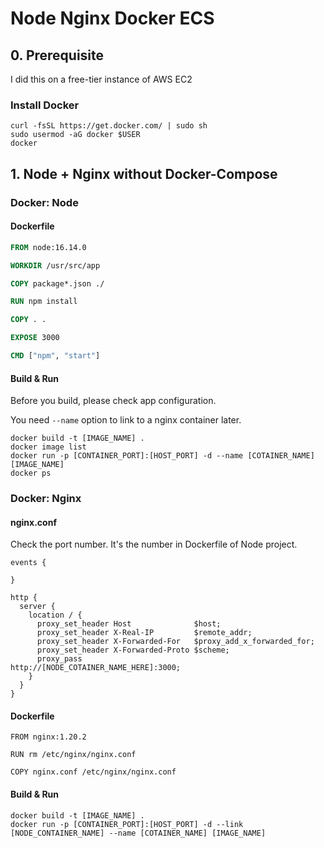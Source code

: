 # Node Nginx Docker ECS

## 0. Prerequisite

I did this on a free-tier instance of AWS EC2

### Install Docker

```
curl -fsSL https://get.docker.com/ | sudo sh
sudo usermod -aG docker $USER
docker
```

## 1. Node + Nginx without Docker-Compose

### Docker: Node

#### Dockerfile

```Dockerfile
FROM node:16.14.0

WORKDIR /usr/src/app

COPY package*.json ./

RUN npm install

COPY . .

EXPOSE 3000

CMD ["npm", "start"]
```

#### Build & Run

Before you build, please check app configuration.

You need `--name` option to link to a nginx container later.

```
docker build -t [IMAGE_NAME] .
docker image list
docker run -p [CONTAINER_PORT]:[HOST_PORT] -d --name [COTAINER_NAME] [IMAGE_NAME]
docker ps
```

### Docker: Nginx

#### nginx.conf

Check the port number. It's the number in Dockerfile of Node project.

```
events {

}

http {
  server {
    location / {
      proxy_set_header Host              $host;
      proxy_set_header X-Real-IP         $remote_addr;
      proxy_set_header X-Forwarded-For   $proxy_add_x_forwarded_for;
      proxy_set_header X-Forwarded-Proto $scheme;
      proxy_pass                         http://[NODE_COTAINER_NAME_HERE]:3000;
    }
  }
}
```

#### Dockerfile

```
FROM nginx:1.20.2

RUN rm /etc/nginx/nginx.conf

COPY nginx.conf /etc/nginx/nginx.conf
```

#### Build & Run

```
docker build -t [IMAGE_NAME] .
docker run -p [CONTAINER_PORT]:[HOST_PORT] -d --link [NODE_CONTAINER_NAME] --name [COTAINER_NAME] [IMAGE_NAME]
```
